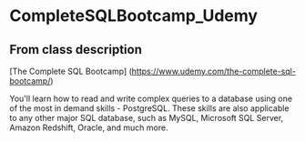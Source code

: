 # CompleteSQLBootcamp_Udemy

## From class description

[The Complete SQL Bootcamp] (https://www.udemy.com/the-complete-sql-bootcamp/)

You'll learn how to read and write complex queries to a database using one of the most in demand skills - PostgreSQL. These skills are also applicable to any other major SQL database, such as MySQL, Microsoft SQL Server, Amazon Redshift, Oracle, and much more.


